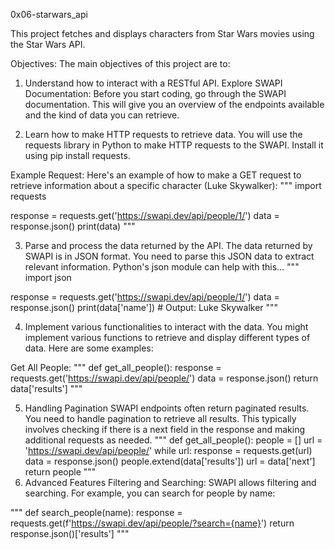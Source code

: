 0x06-starwars_api

This project fetches and displays characters from Star Wars movies using the Star Wars API.

Objectives:
The main objectives of this project are to:

1. Understand how to interact with a RESTful API.
Explore SWAPI Documentation: Before you start coding, go through the SWAPI documentation. This will give you an overview of the endpoints available and the kind of data you can retrieve.

2. Learn how to make HTTP requests to retrieve data.
You will use the requests library in Python to make HTTP requests to the SWAPI. Install it using pip install requests.

Example Request: Here's an example of how to make a GET request to retrieve information about a specific character (Luke Skywalker):
""" import requests

response = requests.get('https://swapi.dev/api/people/1/')
data = response.json()
print(data)
"""

3. Parse and process the data returned by the API.
The data returned by SWAPI is in JSON format. You need to parse this JSON data to extract relevant information. Python's json module can help with this...
""" import json

response = requests.get('https://swapi.dev/api/people/1/')
data = response.json()
print(data['name'])  # Output: Luke Skywalker """

4. Implement various functionalities to interact with the data.
You might implement various functions to retrieve and display different types of data. Here are some examples:

Get All People:
""" def get_all_people():
    response = requests.get('https://swapi.dev/api/people/')
    data = response.json()
    return data['results'] """

5. Handling Pagination
SWAPI endpoints often return paginated results. You need to handle pagination to retrieve all results. This typically involves checking if there is a next field in the response and making additional requests as needed.
""" def get_all_people():
    people = []
    url = 'https://swapi.dev/api/people/'
    while url:
        response = requests.get(url)
        data = response.json()
        people.extend(data['results'])
        url = data['next']
    return people
"""
6. Advanced Features
Filtering and Searching: SWAPI allows filtering and searching. For example, you can search for people by name:

""" def search_people(name):
    response = requests.get(f'https://swapi.dev/api/people/?search={name}')
    return response.json()['results']
"""

